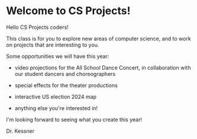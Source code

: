 
# Welcome to CS Projects!


Hello CS Projects coders!

This class is for you to explore new areas of computer science, and to work on
projects that are interesting to you.

Some opportunities we will have this year:

- video projections for the All School Dance Concert, in collaboration with our
  student dancers and choreographers

- special effects for the theater productions

- interactive US election 2024 map

- anything else you're interested in!


I'm looking forward to seeing what you create this year!


Dr. Kessner
